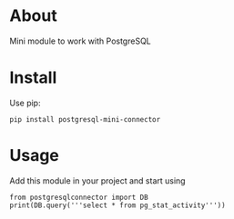 # About
Mini module to work with PostgreSQL

# Install

Use pip:
```
pip install postgresql-mini-connector
```

# Usage

Add this module in your project and start using

```
from postgresqlconnector import DB
print(DB.query('''select * from pg_stat_activity'''))
```
